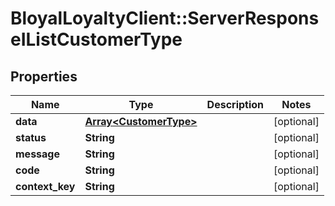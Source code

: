 # BloyalLoyaltyClient::ServerResponseIListCustomerType

## Properties
Name | Type | Description | Notes
------------ | ------------- | ------------- | -------------
**data** | [**Array&lt;CustomerType&gt;**](CustomerType.md) |  | [optional] 
**status** | **String** |  | [optional] 
**message** | **String** |  | [optional] 
**code** | **String** |  | [optional] 
**context_key** | **String** |  | [optional] 

